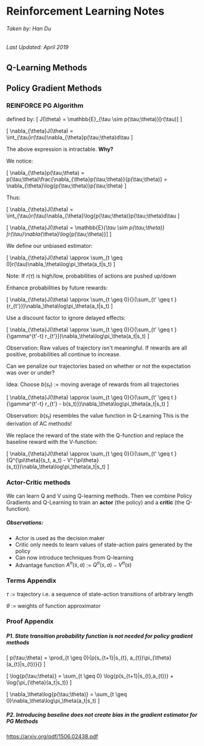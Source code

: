 # Reinforcement Learning Notes
###### Taken by: Han Du
###### Last Updated: April 2019
## Q-Learning Methods

## Policy Gradient Methods


### REINFORCE PG Algorithm
defined by:
\[
J(\theta) = \mathbb{E}_{\tau \sim p(\tau;\theta)}[r(\tau)]
\]

\[
\nabla_{\theta}J(\theta) = \int_{\tau}r(\tau)\nabla_{\theta}p(\tau;\theta)d\tau
\]

The above expression is intractable. **Why?**

We notice:

\[
\nabla_{\theta}p(\tau;\theta) = p(\tau;\theta)\frac{\nabla_{\theta}p(\tau;\theta)}{p(\tau;\theta)} = \nabla_{\theta}\log{p(\tau;\theta)}p(\tau;\theta)
\]

Thus:

\[
\nabla_{\theta}J(\theta) = \int_{\tau}r(\tau)\nabla_{\theta}\log{p(\tau;\theta)}p(\tau;\theta)d\tau
\]

\[
\nabla_{\theta}J(\theta) =
\mathbb{E}_{\tau \sim p(\tau;\theta)}[r(\tau)\nabla_{\theta}\log{p(\tau;\theta)}]
\]

We define our unbiased estimator:

\[
\nabla_{\theta}J(\theta) \approx \sum_{t \geq 0}r(\tau)\nabla_\theta\log\pi_\theta(a_t|s_t)
\]

Note: If $r(\tau)$ is high/low, probabilities of actions are pushed up/down

Enhance probabilities by future rewards:

\[
\nabla_{\theta}J(\theta) \approx \sum_{t \geq 0}{}(\sum_{t' \geq t }{r_{t'}})\nabla_\theta\log\pi_\theta(a_t|s_t)
\]

Use a discount factor to ignore delayed effects:


\[
\nabla_{\theta}J(\theta) \approx \sum_{t \geq 0}{}(\sum_{t' \geq t }{\gamma^{t'-t} r_{t'}})\nabla_\theta\log\pi_\theta(a_t|s_t)
\]

Observation: Raw values of trajectory isn't meaningful. If rewards are all positive, probabilities all continue to increase.

Can we penalize our trajectories based on whether or not the expectation was over or under?

Idea: Choose $b(s_t)$ := moving average of rewards from all trajectories


\[
\nabla_{\theta}J(\theta) \approx \sum_{t \geq 0}{}(\sum_{t' \geq t }{\gamma^{t'-t} r_{t'} - b(s_t)})\nabla_\theta\log\pi_\theta(a_t|s_t)
\]

Observation: $b(s_t)$ resembles the value function in Q-Learning
This is the derivation of AC methods!

We replace the reward of the state with the Q-function and replace the baseline reward with the V-function:


\[
\nabla_{\theta}J(\theta) \approx \sum_{t \geq 0}{}(\sum_{t' \geq t }{Q^{\pi\theta}(s_t, a_t) - V^{\pi\theta}(s_t)})\nabla_\theta\log\pi_\theta(a_t|s_t)
\]

### Actor-Critic methods
We can learn Q and V using Q-learning methods. Then we combine Policy Gradients and Q-Learning to train an **actor** (the policy) and a **critic** (the Q-function).

##### Observations:
- Actor is used as the decision maker
- Critic only needs to learn values of state-action pairs generated by the policy
- Can now introduce techniques from Q-learning
- Advantage function $A^{\pi}(s,a)$ := $Q^{\pi}(s,a)$ $-$ $V^{\pi}(s)$




### Terms Appendix

$\tau$ := trajectory i.e. a sequence of state-action transitions of arbitrary length

$\theta$ := weights of function approximator

### Proof Appendix


##### P1. State transition probability function is not needed for policy gradient methods

\[
p(\tau;\theta) = \prod_{t \geq 0}{p(s_{t+1}|s_{t}, a_{t})\pi_{\theta}(a_{t}|s_{t})}{}
\]

\[
\log{p(\tau;\theta)} = \sum_{t \geq 0} \log{p(s_{t+1}|s_{t},a_{t})} + \log{\pi_{\theta}(a_t|s_t)}
\]

\[
\nabla_\theta\log{p(\tau;\theta)} = \sum_{t \geq 0}\nabla_\theta\log\pi_\theta(a_t|s_t)
\]

##### P2. Introducing baseline does not create bias in the gradient estimator for PG Methods

https://arxiv.org/pdf/1506.02438.pdf
